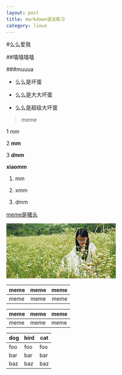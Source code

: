 ```yaml
---
layout: post
title: markdown语法练习
category: linux
---
```


#么么爱我

##嘻嘻嘻嘻

###muuua

- 么么是坏蛋

- 么么是大大坏蛋

- 么么是超级大坏蛋

> meme

1 *mm*

2 **mm**

3 ***dmm***

__xiaomm__

1. mm

3. xmm

6. dmm


[meme是猪头](http://sun-silence.github.io/)


![mmmmmm](/images/templatemo_tn_3.jpg)


| meme | meme | meme |
| ---- |:----:| ----:|
| meme | meme | meme |


meme | meme | meme
-----|------|-----
meme | meme | meme


dog | bird | cat
----|------|----
foo | foo  | foo
bar | bar  | bar
baz | baz  | baz